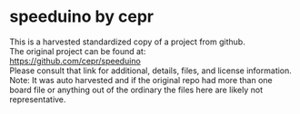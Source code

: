 
# speeduino by cepr  
This is a harvested standardized copy of a project from github.  
The original project can be found at:  
https://github.com/cepr/speeduino  
Please consult that link for additional, details, files, and license information.  
Note: It was auto harvested and if the original repo had more than one board file or anything out of the ordinary the files here are likely not representative.  
    
